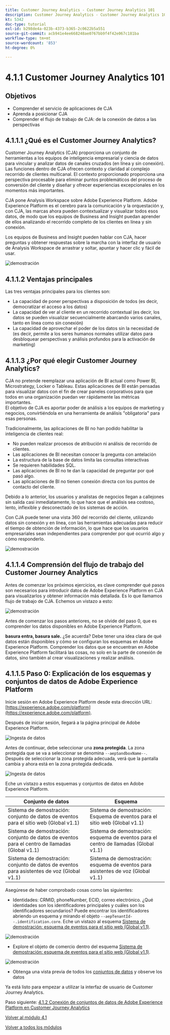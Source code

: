 ```yaml
---
title: Customer Journey Analytics - Customer Journey Analytics 101
description: Customer Journey Analytics - Customer Journey Analytics 101
kt: 5342
doc-type: tutorial
exl-id: b298de4a-023b-4373-b365-2c0622b5a551
source-git-commit: acb941e4ee668248ae0767bb9f4f42e067c181ba
workflow-type: tm+mt
source-wordcount: '853'
ht-degree: 0%

---
```


# 4.1.1 Customer Journey Analytics 101

## Objetivos

- Comprender el servicio de aplicaciones de CJA
- Aprenda a posicionar CJA
- Comprender el flujo de trabajo de CJA: de la conexión de datos a las perspectivas

## 4.1.1.1 ¿Qué es el Customer Journey Analytics?

Customer Journey Analytics (CJA) proporciona un conjunto de herramientas a los equipos de inteligencia empresarial y ciencia de datos para vincular y analizar datos de canales cruzados (en línea y sin conexión). Las funciones dentro de CJA ofrecen contexto y claridad al complejo recorrido de clientes multicanal. El contexto proporcionado proporciona una perspectiva procesable para eliminar puntos problemáticos del proceso de conversión del cliente y diseñar y ofrecer experiencias excepcionales en los momentos más importantes.

CJA pone Analysis Workspace sobre Adobe Experience Platform. Adobe Experience Platform es el cerebro para la comunicación y la orquestación y, con CJA, las marcas ahora pueden contextualizar y visualizar todos esos datos, de modo que los equipos de Business and Insight puedan aprender de ellos analizando el recorrido completo de los clientes en línea y sin conexión.

Los equipos de Business and Insight pueden hablar con CJA, hacer preguntas y obtener respuestas sobre la marcha con la interfaz de usuario de Analysis Workspace de arrastrar y soltar, apuntar y hacer clic y fácil de usar.

![demostración](./images/cja-adv-analysis1.png)

## 4.1.1.2 Ventajas principales

Las tres ventajas principales para los clientes son:

- La capacidad de poner perspectivas a disposición de todos (es decir, democratizar el acceso a los datos)
- La capacidad de ver al cliente en un recorrido contextual (es decir, los datos se pueden visualizar secuencialmente abarcando varios canales, tanto en línea como sin conexión)
- La capacidad de aprovechar el poder de los datos sin la necesidad de (es decir, permite a los seres humanos normales utilizar datos para desbloquear perspectivas y análisis profundos para la activación de marketing)

## 4.1.1.3 ¿Por qué elegir Customer Journey Analytics?

CJA no pretende reemplazar una aplicación de BI actual como Power BI, Microstrategy, Locker o Tableau. Estas aplicaciones de BI están pensadas para visualizar datos con el fin de crear paneles corporativos para que todos en una organización puedan ver rápidamente las métricas importantes.\
El objetivo de CJA es aportar poder de análisis a los equipos de marketing y negocios, convirtiéndola en una herramienta de análisis &quot;obligatoria&quot; para esas personas.

Tradicionalmente, las aplicaciones de BI no han podido habilitar la inteligencia de clientes real:

- No pueden realizar procesos de atribución ni análisis de recorrido de clientes.
- Las aplicaciones de BI necesitan conocer la pregunta con antelación
- La estructura de la base de datos limita las consultas interactivas
- Se requieren habilidades SQL.
- Las aplicaciones de BI no te dan la capacidad de preguntar por qué pasó algo.
- Las aplicaciones de BI no tienen conexión directa con los puntos de contacto del cliente.

Debido a lo anterior, los usuarios y analistas de negocios llegan a callejones sin salida casi inmediatamente, lo que hace que el análisis sea costoso, lento, inflexible y desconectado de los sistemas de acción.

Con CJA puede tener una vista 360 del recorrido del cliente, utilizando datos sin conexión y en línea, con las herramientas adecuadas para reducir el tiempo de obtención de información, lo que hace que los usuarios empresariales sean independientes para comprender por qué ocurrió algo y cómo responderlo.

![demostración](./images/cja-use-case.png)

## 4.1.1.4 Comprensión del flujo de trabajo del Customer Journey Analytics

Antes de comenzar los próximos ejercicios, es clave comprender qué pasos son necesarios para introducir datos de Adobe Experience Platform en CJA para visualizarlos y obtener información más detallada. Es lo que llamamos flujo de trabajo de CJA. Echemos un vistazo a esto:

![demostración](./images/cja-work-flow.jpg)

Antes de comenzar los pasos anteriores, no se olvide del paso 0, que es comprender los datos disponibles en Adobe Experience Platform.

**basura entra, basura sale.** ¿Se acuerda? Debe tener una idea clara de qué datos están disponibles y cómo se configuran los esquemas en Adobe Experience Platform. Comprender los datos que se encuentran en Adobe Experience Platform facilitará las cosas, no solo en la parte de conexión de datos, sino también al crear visualizaciones y realizar análisis.

## 4.1.1.5 Paso 0: Explicación de los esquemas y conjuntos de datos de Adobe Experience Platform

Inicie sesión en Adobe Experience Platform desde esta dirección URL: [https://experience.adobe.com/platform](https://experience.adobe.com/platform).

Después de iniciar sesión, llegará a la página principal de Adobe Experience Platform.

![Ingesta de datos](./../../../modules/datacollection/module1.2/images/home.png)

Antes de continuar, debe seleccionar una **zona protegida**. La zona protegida que se va a seleccionar se denomina ``--aepSandboxName--``. Después de seleccionar la zona protegida adecuada, verá que la pantalla cambia y ahora está en la zona protegida dedicada.

![Ingesta de datos](./../../../modules/datacollection/module1.2/images/sb1.png)

Eche un vistazo a estos esquemas y conjuntos de datos en Adobe Experience Platform.

| Conjunto de datos | Esquema |
| ----------------- |-------------| 
| Sistema de demostración: conjunto de datos de eventos para el sitio web (Global v1.1) | Sistema de demostración: Esquema de eventos para el sitio web (Global v1.1) |
| Sistema de demostración: conjunto de datos de eventos para el centro de llamadas (Global v1.1) | Sistema de demostración: esquema de eventos para el centro de llamadas (Global v1.1) |
| Sistema de demostración: conjunto de datos de eventos para asistentes de voz (Global v1.1) | Sistema de demostración: esquema de eventos para asistentes de voz (Global v1.1) |

Asegúrese de haber comprobado cosas como las siguientes:

- Identidades: CRMID, phoneNumber, ECID, correo electrónico. ¿Qué identidades son los identificadores principales y cuáles son los identificadores secundarios?
Puede encontrar los identificadores abriendo un esquema y mirando el objeto `--aepTenantId--.identification.core`. Eche un vistazo al esquema [Sistema de demostración: esquema de eventos para el sitio web (Global v1.1)](https://experience.adobe.com/platform/schema).

![demostración](./images/identity.png)

- Explore el objeto de comercio dentro del esquema [Sistema de demostración: esquema de eventos para el sitio web (Global v1.1)](https://experience.adobe.com/platform/schema).

![demostración](./images/commerce.png)

- Obtenga una vista previa de todos los [conjuntos de datos](https://experience.adobe.com/platform/dataset/browse?limit=50&amp;page=1&amp;sortDescending=1&amp;sortField=created) y observe los datos

Ya está listo para empezar a utilizar la interfaz de usuario de Customer Journey Analytics.

Paso siguiente: [4.1.2 Conexión de conjuntos de datos de Adobe Experience Platform en Customer Journey Analytics](./ex2.md)

[Volver al módulo 4.1](./customer-journey-analytics-build-a-dashboard.md)

[Volver a todos los módulos](../../../overview.md)
